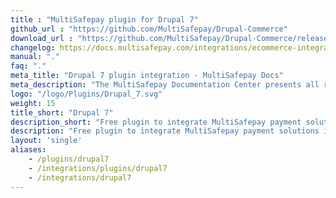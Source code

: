 ```yaml
---
title : "MultiSafepay plugin for Drupal 7"
github_url : "https://github.com/MultiSafepay/Drupal-Commerce"
download_url : "https://github.com/MultiSafepay/Drupal-Commerce/releases/download/2.2.0/Plugin_Drupal_2.2.0.zip"
changelog: https://docs.multisafepay.com/integrations/ecommerce-integrations/drupal7/changelog/
manual: "."
faq: "."
meta_title: "Drupal 7 plugin integration - MultiSafepay Docs"
meta_description: "The MultiSafepay Documentation Center presents all relevant information about our Plugins and API. You can also find support pages for payment methods, tools and general questions as well as the contact details of our Support and Integration Teams."
logo: "/logo/Plugins/Drupal_7.svg"
weight: 15
title_short: "Drupal 7"
description_short: "Free plugin to integrate MultiSafepay payment solutions into your Drupal 7 webshop"
description: "Free plugin to integrate MultiSafepay payment solutions into your Drupal 7 webshop"
layout: 'single'
aliases: 
    - /plugins/drupal7
    - /integrations/plugins/drupal7
    - /integrations/drupal7
---
```

